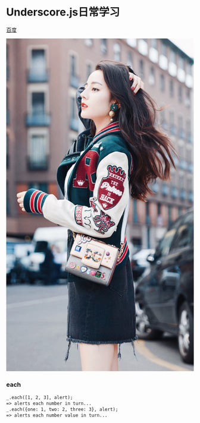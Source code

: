 # Underscore.js日常学习

[百度](http://www.baidu.com)

![迪丽热巴](https://github.com/WD2016GitBuild/Underscore.js/blob/master/images/1.jpg)

### each

```
_.each([1, 2, 3], alert);
=> alerts each number in turn...
_.each({one: 1, two: 2, three: 3}, alert);
=> alerts each number value in turn...
```